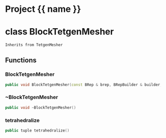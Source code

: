 <script setup>
import {useRoute} from 'vitepress'
const {path} = useRoute()
const tokens = path.split('/')
const words = tokens[2].split('-');
for (let i = 0; i < words.length; i++) {
    words[i] = words[i].charAt(0).toUpperCase() + words[i].slice(1);
    words[i] = words[i].replace('geode', 'Geode')
}
const name = words.join('-');
</script>
# Project {{ name }}

# class BlockTetgenMesher


```cpp
Inherits from TetgenMesher
```



## Functions

### BlockTetgenMesher

```cpp
public void BlockTetgenMesher(const BRep & brep, BRepBuilder & builder, const Block3D & block, Span internal_points)
```


### ~BlockTetgenMesher

```cpp
public void ~BlockTetgenMesher()
```


### tetrahedralize

```cpp
public tuple tetrahedralize()
```




